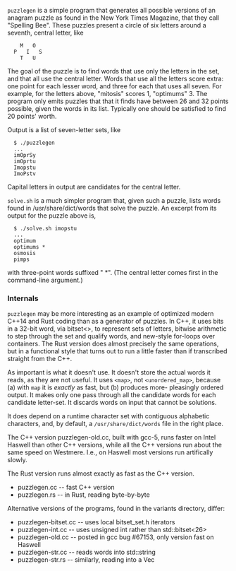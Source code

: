 ```puzzlegen``` is a simple program that generates all
possible versions of an anagram puzzle as found in the New York Times
Magazine, that they call "Spelling Bee".  These puzzles present a circle
of six letters around a seventh, central letter, like
```
    M   O
  P   I   S
    T   U
```
The goal of the puzzle is to find words that use only the letters in the
set, and that all use the central letter.  Words that use all the letters
score extra: one point for each lesser word, and three for each that uses
all seven.  For example, for the letters above, "mitosis" scores 1,
"optimums" 3.  The program only emits puzzles that that it finds have
between 26 and 32 points possible, given the words in its list.
Typically one should be satisfied to find 20 points' worth.

Output is a list of seven-letter sets, like
```
  $ ./puzzlegen
  ...
  imOprSy
  imOprtu
  Imopstu
  ImoPstv
```
Capital letters in output are candidates for the central letter.

```solve.sh``` is a much simpler program that, given such a puzzle,
lists words found in /usr/share/dict/words that solve the puzzle. An
excerpt from its output for the puzzle above is,
```
  $ ./solve.sh imopstu
  ...
  optimum
  optimums *
  osmosis
  pimps
```
with three-point words suffixed " *".  (The central letter comes first
in the command-line argument.)

### Internals

```puzzlegen``` may be more interesting as an example of optimized modern
C++14 and Rust coding than as a generator of puzzles.  In C++, it uses bits in
a 32-bit word, via bitset<>, to represent sets of letters, bitwise arithmetic
to step through the set and qualify words, and new-style for-loops over
containers.  The Rust version does almost precisely the same operations,
but in a functional style that turns out to run a little faster than if
transcribed straight from the C++.

As important is what it doesn't use.  It doesn't store the actual words it
reads, as they are not useful.  It uses ```<map>```, not ```<unordered_map>```,
because (a) with ```map``` it is *exactly* as fast, but (b) produces more-
pleasingly ordered output.  It makes only one pass through all the candidate
words for each candidate letter-set.  It discards words on input that cannot
be solutions.

It does depend on a runtime character set with contiguous alphabetic
characters, and, by default, a ```/usr/share/dict/words``` file in the right
place.

The C++ version puzzlegen-old.cc, built with gcc-5, runs faster on Intel
Haswell than other C++ versions, while all the C++ versions run about the
same speed on Westmere.  I.e., on Haswell most versions run artifically
slowly.

The Rust version runs almost exactly as fast as the  C++ version.

  - puzzlegen.cc     -- fast C++ version
  - puzzlegen.rs     -- in Rust, reading byte-by-byte

Alternative versions of the programs, found in the variants directory, differ:

  - puzzlegen-bitset.cc -- uses local bitset_set.h iterators
  - puzzlegen-int.cc -- uses unsigned int rather than std::bitset<26>
  - puzzlegen-old.cc -- posted in gcc bug #67153, only version fast on Haswell
  - puzzlegen-str.cc -- reads words into std::string
  - puzzlegen-str.rs -- similarly, reading into a Vec<u8>
  
